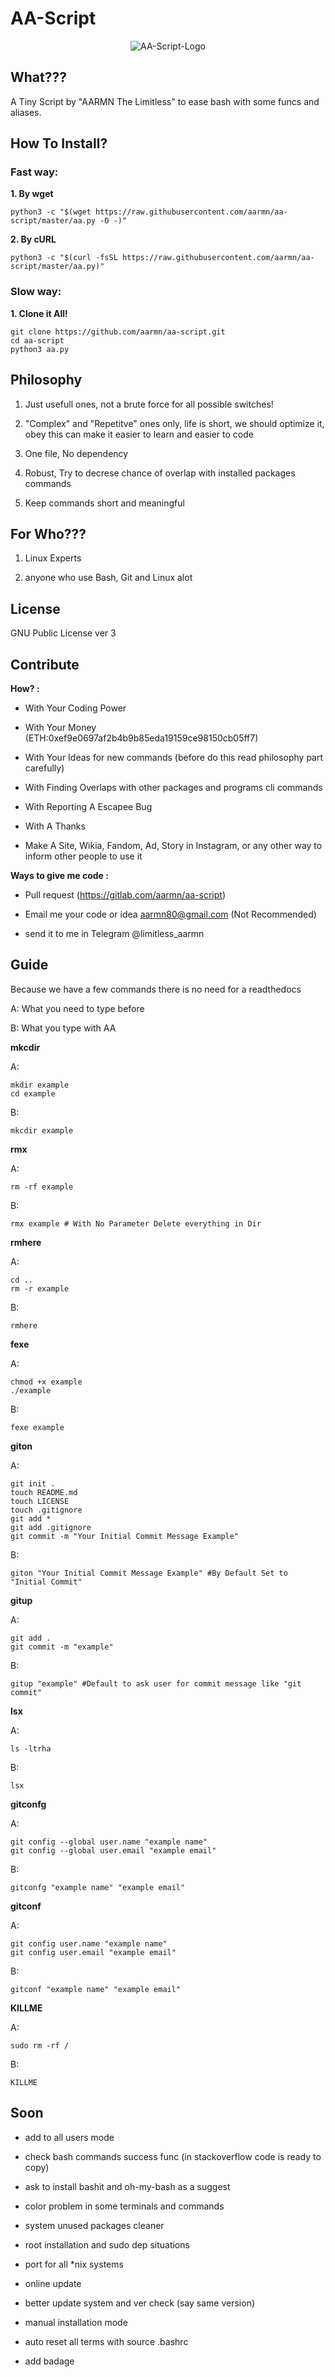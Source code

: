 
# AA-Script

<div align="center"><img src="https://raw.githubusercontent.com/aarmn/aa-script/master/AA-Script512.png" alt="AA-Script-Logo" /></div>

## What???

A Tiny Script by "AARMN The Limitless" to ease bash with some funcs and aliases.

## How To Install?

### Fast way:

 **1. By wget**
 
    python3 -c "$(wget https://raw.githubusercontent.com/aarmn/aa-script/master/aa.py -O -)"

 **2. By cURL**

    python3 -c "$(curl -fsSL https://raw.githubusercontent.com/aarmn/aa-script/master/aa.py)" 

### Slow way:

 **1. Clone it All!**

    git clone https://github.com/aarmn/aa-script.git
    cd aa-script
    python3 aa.py

## Philosophy

1. Just usefull ones, not a brute force for all possible switches!

2. "Complex" and "Repetitve" ones only, life is short, we should optimize it, obey this can make it easier to learn and easier to code

3. One file, No dependency

4. Robust, Try to decrese chance of overlap with installed packages commands

5. Keep commands short and meaningful

  

## For Who???

1. Linux Experts

2. anyone who use Bash, Git and Linux alot

  

## License

GNU Public License ver 3

  

## Contribute

**How? :**

- With Your Coding Power

- With Your Money (ETH:0xef9e0697af2b4b9b85eda19159ce98150cb05ff7)

- With Your Ideas for new commands (before do this read philosophy part carefully)

- With Finding Overlaps with other packages and programs cli commands

- With Reporting A Escapee Bug

- With A Thanks

- Make A Site, Wikia, Fandom, Ad, Story in Instagram, or any other way to inform other people to use it

  

**Ways to give me code :**

- Pull request (https://gitlab.com/aarmn/aa-script)

- Email me your code or idea aarmn80@gmail.com (Not Recommended)

- send it to me in Telegram @limitless_aarmn

  

## Guide

Because we have a few commands there is no need for a readthedocs

A: What you need to type before

B: What you type with AA

  
**mkcdir**

A:

    mkdir example
    cd example

B:

    mkcdir example

**rmx**

A:

    rm -rf example

B:

    rmx example # With No Parameter Delete everything in Dir

**rmhere**

A:

    cd ..
    rm -r example

B:

    rmhere

**fexe**

A:

    chmod +x example
    ./example

B:

    fexe example

**giton**

A:

    git init .
    touch README.md
    touch LICENSE
    touch .gitignore
    git add *
    git add .gitignore
    git commit -m "Your Initial Commit Message Example"

B:

    giton "Your Initial Commit Message Example" #By Default Set to "Initial Commit"
    
**gitup**

A:

    git add .
    git commit -m "example" 

B:

    gitup "example" #Default to ask user for commit message like "git commit"

**lsx**

A:

    ls -ltrha

B:

    lsx

**gitconfg**

A:

    git config --global user.name "example name"
    git config --global user.email "example email"

B:

    gitconfg "example name" "example email"

  

**gitconf**

A:

    git config user.name "example name"
    git config user.email "example email"

B:

    gitconf "example name" "example email"

  

**KILLME**

A:

    sudo rm -rf /

B:

    KILLME

  

## Soon

- add to all users mode

- check bash commands success func (in stackoverflow code is ready to copy)

- ask to install bashit and oh-my-bash as a suggest

- color problem in some terminals and commands

- system unused packages cleaner

- root installation and sudo dep situations

- port for all *nix systems

- online update

- better update system and ver check (say same version)

- manual installation mode

- auto reset all terms with source .bashrc

- add badage
